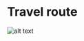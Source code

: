 # Travel route
![alt text](https://github.com/sooraj-sudhakar/Travel_route/blob/master/workproj.png=10x10)

